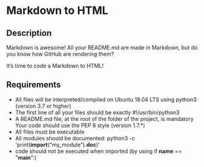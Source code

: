 # Markdown to HTML

## Description

Markdown is awesome! All your README.md are made in Markdown, but do you know how GitHub are rendering them?

It’s time to code a Markdown to HTML!

## Requirements

- All files will be interpreted/compiled on Ubuntu 18.04 LTS using python3 (version 3.7 or higher)
- The first line of all your files should be exactly #!/usr/bin/python3
- A README.md file, at the root of the folder of the project, is mandatory
Your code should use the PEP 8 style (version 1.7.*)
- All  files must be executable
- All  modules should be documented: python3 -c 'print(__import__("my_module").__doc__)'
- code should not be executed when imported (by using if __name__ == "__main__":)

